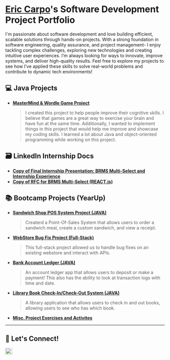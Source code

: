 # <a href="https://www.linkedin.com/in/ericcarpo/">Eric Carpo</a>'s Software Development Project Portfolio 

I'm passionate about software development and love building efficient, scalable solutions through hands-on projects. With a strong foundation in software engineering, quality assurance, and project management- I enjoy tackling complex challenges, exploring new technologies and creating intuitive user experiences. I’m always looking for ways to innovate, improve systems, and deliver high-quality results. Feel free to explore my projects to see how I’ve applied these skills to solve real-world problems and contribute to dynamic tech environments!

## 💻 Java Projects

- **[MasterMind & Wordle Game Project](https://github.com/carpoeric/MindGames)**
  >  I created this project to help people improve their cognitive skills. I believe that games are a great way to exercise your brain and have fun at the same time. Additionally, I wanted to implement things in this project that would help me improve and showcase my coding skills. I learned a lot about Java and object-oriented programming while working on this project.

## 🗃️ LinkedIn Internship Docs

- **[Copy of Final Internship Presentation: BRMS Multi-Select and Internship Experience](https://docs.google.com/presentation/d/1yKV_-XhkH4lPfwhU5u-3wI41jiH1rgbj3LpvW_8DuP4/edit?usp=sharing)**
- **[Copy of RFC for BRMS Multi-Select (REACT.js)](https://docs.google.com/document/d/1aCeac7OQ3kdRxru4kbg-7wIL7ayJAQoUiKPtkhBvL1k/edit?usp=sharing)**

## 📚 Bootcamp Projects (YearUp)

- **[Sandwich Shop POS System Project (JAVA)](https://github.com/carpoeric/DELI-rious)**
  > Createrd a Point-Of-Sales System that allows users to order a sandwich meal, create a custom sandwich, and view a receipt.
- **[WebStore Bug Fix Project (Full-Stack)](https://github.com/carpoeric/EasyShop)**
  > This full-stack project allowed us to handle bug fixes on an existing webstore and interact with APIs. 
- **[Bank Account Ledger (JAVA)](https://github.com/carpoeric/accounting-ledger)**
  > An account ledger app that allows users to deposit or make a payment! This also has the ability to look at transaction logs with time and date. 
- **[Library Book Check-In/Check-Out System (JAVA)](https://github.com/carpoeric/neighborhood-library)**
  > A library application that allows users to check in and out books, allowing users to see who has which book.
- **[Misc. Project Exercises and Activites](https://github.com/carpoeric/pluralsight-yearup-2024-04)**
  
<hr/>

## 👥 Let's Connect!

<!--
[<img align="left" alt="___________ | YouTube" width="22px" src="https://cdn.jsdelivr.net/npm/simple-icons@v3/icons/youtube.svg" />][youtube]
[<img align="left" alt="___________ | Twitter" width="22px" src="https://cdn.jsdelivr.net/npm/simple-icons@v3/icons/twitter.svg" />][twitter]
-->
[<img align="left" alt="___________ | LinkedIn" width="22px" src="https://cdn.jsdelivr.net/npm/simple-icons@v3/icons/linkedin.svg" />][linkedin]
<!--
[<img align="left" alt="___________ | Instagram" width="22px" src="https://cdn.jsdelivr.net/npm/simple-icons@v3/icons/instagram.svg" />][instagram]
-->

<!-- [twitter]: https://twitter.com/___________
[youtube]: https://www.youtube.com/c/___________
[instagram]: https://www.instagram.com/___________
-->
[linkedin]: https://linkedin.com/in/ericcarpo/
